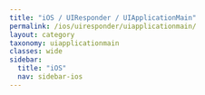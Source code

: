 ```yaml
---
title: "iOS / UIResponder / UIApplicationMain"
permalink: /ios/uiresponder/uiapplicationmain/
layout: category
taxonomy: uiapplicationmain
classes: wide
sidebar:
  title: "iOS"
  nav: sidebar-ios
---
```

